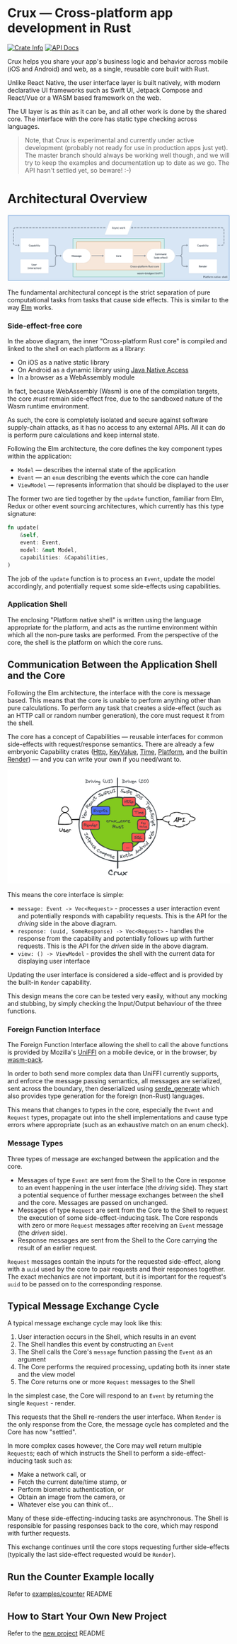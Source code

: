 # Crux — Cross-platform app development in Rust

<p>
  <a href="https://crates.io/crates/crux_core"><img alt="Crate Info" src="https://img.shields.io/crates/v/crux_core.svg"/></a>
  <a href="https://docs.rs/crux_core/"><img alt="API Docs" src="https://img.shields.io/badge/docs.rs-crux_core-green"/></a>
</p>

Crux helps you share your app's business logic and behavior across mobile (iOS and Android) and web, as a single, reusable core built with Rust.

Unlike React Native, the user interface layer is built natively, with modern declarative UI frameworks such as Swift UI, Jetpack Compose and React/Vue or a WASM based framework on the web.

The UI layer is as thin as it can be, and all other work is done by the shared core. The interface with the core has static type checking across languages.

> Note, that Crux is experimental and currently under active development (probably not ready for use in production apps just yet). The master branch should always be working well though, and we will try to keep the examples and documentation up to date as we go. The API hasn't settled yet, so beware! :-)

# Architectural Overview

![Architecture](./crux_core/architecture.png)

The fundamental architectural concept is the strict separation of pure computational tasks from tasks that cause side effects.
This is similar to the way [Elm](https://guide.elm-lang.org/architecture/) works.

### Side-effect-free core

In the above diagram, the inner "Cross-platform Rust core" is compiled and linked to the shell on each platform as a library:

- On iOS as a native static library
- On Android as a dynamic library using [Java Native Access](https://github.com/java-native-access/jna)
- In a browser as a WebAssembly module

In fact, because WebAssembly (Wasm) is one of the compilation targets, the core _must_ remain side-effect free, due to the sandboxed nature of the Wasm runtime environment.

As such, the core is completely isolated and secure against software supply-chain attacks, as it has
no access to any external APIs.
All it can do is perform pure calculations and keep internal state.

Following the Elm architecture, the core defines the key component types within the application:

- `Model` — describes the internal state of the application
- `Event` — an `enum` describing the events which the core can handle
- `ViewModel` — represents information that should be displayed to the user

The former two are tied together by the `update` function, familiar from Elm, Redux or other event sourcing architectures, which currently has this type signature:

```rust
fn update(
    &self,
    event: Event,
    model: &mut Model,
    capabilities: &Capabilities,
)
```

The job of the `update` function is to process an `Event`, update the model accordingly, and potentially request some side-effects using capabilities.

### Application Shell

The enclosing "Platform native shell" is written using the language appropriate for the platform, and acts as the runtime environment within which all the non-pure tasks are performed.
From the perspective of the core, the shell is the platform on which the core runs.

## Communication Between the Application Shell and the Core

Following the Elm architecture, the interface with the core is message based.
This means that the core is unable to perform anything other than pure calculations.
To perform any task that creates a side-effect (such as an HTTP call or random number generation), the core must request it from the shell.

The core has a concept of Capabilities — reusable interfaces for common side-effects with request/response semantics. There are already a few embryonic Capability crates ([Http](./crux_http/), [KeyValue](./crux_kv/), [Time](./crux_time/), [Platform](./crux_platform/), and the builtin [Render](./crux_core//src//render.rs)) — and you can write your own if you need/want to.

![crux](./docs//src/crux.png)

This means the core interface is simple:

- `message: Event -> Vec<Request>` - processes a user interaction event and potentially responds with capability requests. This is the API for the _driving_ side in the above diagram.
- `response: (uuid, SomeResponse) -> Vec<Request>` - handles the response from the capability and potentially follows up with further requests. This is the API for the _driven_ side in the above diagram.
- `view: () -> ViewModel` - provides the shell with the current data for displaying user interface

Updating the user interface is considered a side-effect and is provided by the built-in `Render` capability.

This design means the core can be tested very easily, without any mocking and stubbing, by simply checking the Input/Output behaviour of the three functions.

### Foreign Function Interface

The Foreign Function Interface allowing the shell to call the above functions is provided by Mozilla's [UniFFI](https://mozilla.github.io/uniffi-rs/) on a mobile device, or in the browser, by [wasm-pack](https://rustwasm.github.io/wasm-pack/).

In order to both send more complex data than UniFFI currently supports, and enforce the message passing semantics, all messages are serialized, sent across the boundary, then deserialized using [serde_generate](https://docs.rs/serde-generate/latest/serde_generate/) which also provides type generation for the foreign (non-Rust) languages.

This means that changes to types in the core, especially the `Event` and `Request` types, propagate out into the shell implementations and cause type errors where appropriate (such as an exhaustive match on an enum check).

### Message Types

Three types of message are exchanged between the application and the core.

- Messages of type `Event` are sent from the Shell to the Core in response to an event happening in the user interface (the _driving_ side).
  They start a potential sequence of further message exchanges between the shell and the core.
  Messages are passed on unchanged.
- Messages of type `Request` are sent from the Core to the Shell to request the execution of some side-effect-inducing task.
  The Core responds with zero or more `Request` messages after receiving an `Event` message (the _driven_ side).
- Response messages are sent from the Shell to the Core carrying the result of an earlier request.

`Request` messages contain the inputs for the requested side-effect, along with a `uuid` used by the core to pair requests and their responses together.
The exact mechanics are not important, but it is important for the request's `uuid` to be passed on to the corresponding response.

## Typical Message Exchange Cycle

A typical message exchange cycle may look like this:

1. User interaction occurs in the Shell, which results in an event
1. The Shell handles this event by constructing an `Event`
1. The Shell calls the Core's `message` function passing the `Event` as an argument
1. The Core performs the required processing, updating both its inner state and the view model
1. The Core returns one or more `Request` messages to the Shell

In the simplest case, the Core will respond to an `Event` by returning the single `Request` - render.

This requests that the Shell re-renders the user interface.
When `Render` is the only response from the Core, the message cycle has completed and the Core has now "settled".

In more complex cases however, the Core may well return multiple `Request`s; each of which instructs the Shell to perform a side-effect-inducing task such as:

- Make a network call, or
- Fetch the current date/time stamp, or
- Perform biometric authentication, or
- Obtain an image from the camera, or
- Whatever else you can think of...

Many of these side-effecting-inducing tasks are asynchronous.
The Shell is responsible for passing responses back to the core, which may respond with further requests.

This exchange continues until the core stops requesting further side-effects (typically the last side-effect requested would be `Render`).

## Run the Counter Example locally

Refer to [examples/counter](./examples/counter/README.md) README

## How to Start Your Own New Project

Refer to the [new project](./docs/new-project.md) README
